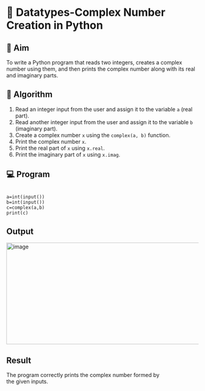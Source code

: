 # 🧮 Datatypes-Complex Number Creation in Python

## 🎯 Aim
To write a Python program that reads two integers, creates a complex number using them, and then prints the complex number along with its real and imaginary parts.

## 🧠 Algorithm
1. Read an integer input from the user and assign it to the variable `a` (real part).
2. Read another integer input from the user and assign it to the variable `b` (imaginary part).
3. Create a complex number `x` using the `complex(a, b)` function.
4. Print the complex number `x`.
5. Print the real part of `x` using `x.real`.
6. Print the imaginary part of `x` using `x.imag`.

## 💻 Program
```

a=int(input())
b=int(input())
c=complex(a,b)
print(c)
```



## Output
<img width="725" height="267" alt="image" src="https://github.com/user-attachments/assets/05b7fee9-43ee-4c18-bb47-09811ad081a4" />


## Result
The program correctly prints the complex number formed by the given inputs.

